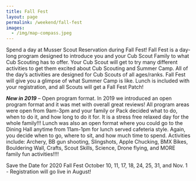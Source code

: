 ```yaml
---
title: Fall Fest
layout: page
permalink: /weekend/fall-fest
images:
  - /img/map-compass.jpeg
---
```


Spend a day at Musser Scout Reservation during Fall Fest! Fall Fest is a day-long program designed to introduce you and your Cub Scout Family to what Cub Scouting has to offer.  Your Cub Scout will get to try many different activities to get them excited about Cub Scouting and Summer Camp.  All of the day’s activities are designed for Cub Scouts of all ages/ranks. Fall Fest will give you a glimpse of what Summer Camp is like.  Lunch is included with your registration, and all Scouts will get a Fall Fest Patch!
 
***New in 2019*** – Open program format.  In 2019 we introduced an open program format and it was met with overall great reviews! All program areas were open from 9am-3pm and your family or Pack decided what to do, when to do it, and how long to do it for.  It is a stress free relaxed day for the whole family!!!  Lunch was also an open format where you could go to the Dining Hall anytime from 11am-1pm for lunch served cafeteria style.  Again, you decide when to go, where to sit, and how much time to spend.
Activities include:
Archery, BB gun shooting, Slingshots, Apple Chucking, BMX Bikes, Bouldering Wall, Crafts, Scout Skills, Science, Drone flying, and MORE family fun activities!!!!

Save the Date for 2020 Fall Fest October 10, 11, 17, 18, 24, 25, 31, and Nov. 1 - Registration will go live in August!

